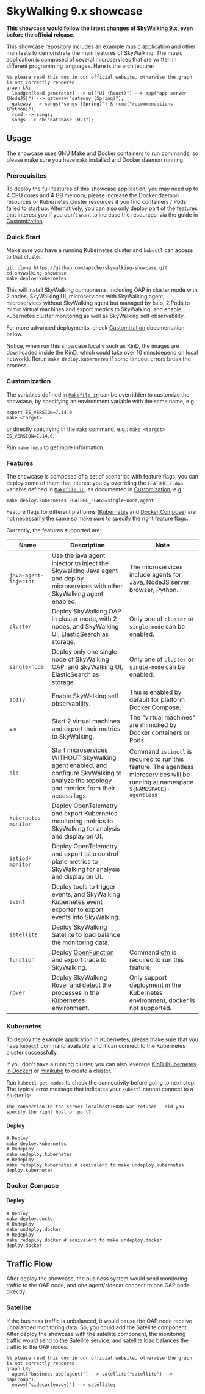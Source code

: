 # SkyWalking 9.x showcase

**This showcase would follow the latest changes of SkyWalking 9.x, even before the official release.**

This showcase repository includes an example music application and other manifests to demonstrate the main features of
SkyWalking. The music application is composed of several microservices that are written in different programming
languages. Here is the architecture:

```mermaid
%% please read this doc in our official website, otherwise the graph is not correctly rendered.
graph LR;
  loadgen[load generator] --> ui("UI (React)") --> app("app server (NodeJS)") --> gateway("gateway (Spring)");
  gateway --> songs("songs (Spring)") & rcmd("recommendations (Python)");
  rcmd --> songs;
  songs --> db("database (H2)");
```

## Usage

The showcase uses [GNU Make](https://www.gnu.org/software/make/) and Docker containers to run commands, so please make
sure you have `make` installed and Docker daemon running.

### Prerequisites

To deploy the full features of this showcase application, you may need up to 4 CPU cores and 4 GB memory, please
increase the Docker daemon resources or Kubernetes cluster resources if you find containers / Pods failed to start up.
Alternatively, you can also only deploy part of the features that interest you if you don't want to increase the
resources, via the guide in [Customization](#customization).

### Quick Start

Make sure you have a running Kubernetes cluster and `kubectl` can access to that cluster.

```shell
git clone https://github.com/apache/skywalking-showcase.git
cd skywalking-showcase
make deploy.kubernetes
```

This will install SkyWalking components, including OAP in cluster mode with 2 nodes, SkyWalking UI,
microservices with SkyWalking agent, microservices without SkyWalking agent but managed by Istio,
2 Pods to mimic virtual machines and export metrics to SkyWalking, and enable kubernetes cluster monitoring as well as
SkyWalking self observability.

For more advanced deployments, check [Customization](#customization) documentation below.

Notice, when run this showcase locally such as KinD, the images are downloaded inside the KinD, which could take over 10 mins(depend on local network).
Rerun `make deploy.kubernetes` if some timeout errors break the process.

### Customization

The variables defined in [`Makefile.in`](../Makefile.in) can be overridden to customize the showcase, by specifying an
environment variable with the same name, e.g.:

```shell
export ES_VERSION=7.14.0
make <target>
```

or directly specifying in the `make` command, e.g.: `make <target> ES_VERSION=7.14.0`.

Run `make help` to get more information.

### Features

The showcase is composed of a set of scenarios with feature flags, you can deploy some of them that interest you by
overriding the `FEATURE_FLAGS` variable defined in [`Makefile.in`](../Makefile.in), as documented
in [Customization](#customization), e.g.:

```shell
make deploy.kubernetes FEATURE_FLAGS=single-node,agent
```

Feature flags for different platforms ([Kubernetes](#kubernetes) and [Docker Compose](#docker-compose)) are not
necessarily the same so make sure to specify the right feature flags.

Currently, the features supported are:

| Name                  | Description                                                                                                                                | Note                                                                                                                                  |
|-----------------------|--------------------------------------------------------------------------------------------------------------------------------------------|---------------------------------------------------------------------------------------------------------------------------------------|
| `java-agent-injector` | Use the java agent injector to inject the Skywalking Java agent and deploy microservices with other SkyWalking agent enabled.              | The microservices include agents for Java, NodeJS server, browser, Python.                                                            |
| `cluster`             | Deploy SkyWalking OAP in cluster mode, with 2 nodes, and SkyWalking UI, ElasticSearch as storage.                                          | Only one of `cluster` or `single-node` can be enabled.                                                                                |
| `single-node`         | Deploy only one single node of SkyWalking OAP, and SkyWalking UI, ElasticSearch as storage.                                                | Only one of `cluster` or `single-node` can be enabled.                                                                                |
| `so11y`               | Enable SkyWalking self observability.                                                                                                      | This is enabled by default for platform [Docker Compose](#docker-compose).                                                            |
| `vm`                  | Start 2 virtual machines and export their metrics to SkyWalking.                                                                           | The "virtual machines" are mimicked by Docker containers or Pods.                                                                     |
| `als`                 | Start microservices WITHOUT SkyWalking agent enabled, and configure SkyWalking to analyze the topology and metrics from their access logs. | Command `istioctl` is required to run this feature. The agentless microservices will be running at namespace `${NAMESPACE}-agentless` |
| `kubernetes-monitor`  | Deploy OpenTelemetry and export Kubernetes monitoring metrics to SkyWalking for analysis and display on UI.                                |                                                                                                                                       |
| `istiod-monitor`      | Deploy OpenTelemetry and export Istio control plane metrics to SkyWalking for analysis and display on UI.                                  |                                                                                                                                       |
| `event`               | Deploy tools to trigger events, and SkyWalking Kubernetes event exporter to export events into SkyWalking.                                 |                                                                                                                                       |
| `satellite`           | Deploy SkyWalking Satellite to load balance the monitoring data.                                                                           |                                                                                                                                       |
| `function`            | Deploy [OpenFunction](https://openfunction.dev/) and export trace to SkyWalking.                                                           | Command [ofn](https://github.com/OpenFunction/cli) is required to run this feature.                                                   |
| `rover`               | Deploy SkyWalking Rover and detect the processes in the Kubernetes environment.                                                            | Only support deployment in the Kubernetes environment, docker is not supported.                                                       |

### Kubernetes

To deploy the example application in Kubernetes, please make sure that you have `kubectl` command available, and it can
connect to the Kubernetes cluster successfully.

If you don't have a running cluster, you can also leverage [KinD (Kubernetes in Docker)](https://kind.sigs.k8s.io)
or [minikube](https://minikube.sigs.k8s.io) to create a cluster.

Run `kubectl get nodes` to check the connectivity before going to next step. The typical error message that indicates
your `kubectl` cannot connect to a cluster is:

```text
The connection to the server localhost:8080 was refused - did you specify the right host or port?
```

#### Deploy

```shell
# Deploy
make deploy.kubernetes
# Undeploy
make undeploy.kubernetes
# Redeploy
make redeploy.kubernetes # equivalent to make undeploy.kubernetes deploy.kubernetes
```

### Docker Compose

#### Deploy

```shell
# Deploy
make deploy.docker
# Undeploy
make undeploy.docker
# Redeploy
make redeploy.docker # equivalent to make undeploy.docker deploy.docker
```

## Traffic Flow

After deploy the showcase, the business system would send monitoring traffic to the OAP node, and one agent/sidecar connect to one OAP node directly.

### Satellite
If the business traffic is unbalanced, it would cause the OAP node receive unbalanced monitoring data. So, you could add the Satellite component.
After deploy the showcase with the satellite component, the monitoring traffic would send to the Satellite service, and satellite
load balances the traffic to the OAP nodes.

```mermaid
%% please read this doc in our official website, otherwise the graph is not correctly rendered.
graph LR;
  agent["business app(agent)"] --> satellite("satellite") --> oap("oap");
  envoy["sidecar(envoy)"] --> satellite;
```
